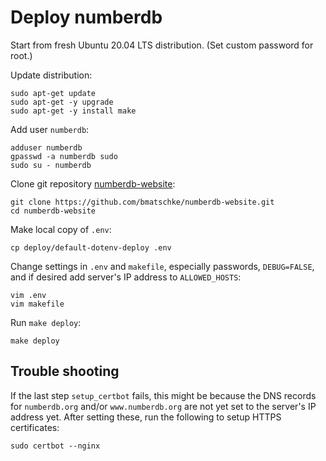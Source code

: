 # Deploy numberdb

Start from fresh Ubuntu 20.04 LTS distribution. 
(Set custom password for root.)

Update distribution:

    sudo apt-get update
    sudo apt-get -y upgrade
    sudo apt-get -y install make

Add user `numberdb`:

    adduser numberdb
    gpasswd -a numberdb sudo
    sudo su - numberdb
    
Clone git repository [numberdb-website](https://github.com/bmatschke/numberdb-website):

    git clone https://github.com/bmatschke/numberdb-website.git
    cd numberdb-website

Make local copy of `.env`:

    cp deploy/default-dotenv-deploy .env

Change settings in `.env` and `makefile`, especially passwords, `DEBUG=FALSE`, and if desired add server's IP address to `ALLOWED_HOSTS`:

    vim .env
    vim makefile

Run `make deploy`:

    make deploy

## Trouble shooting

If the last step `setup_certbot` fails, this might be because the DNS records for `numberdb.org` and/or `www.numberdb.org` are not yet set to the server's IP address yet.
After setting these, run the following to setup HTTPS certificates:
    
    sudo certbot --nginx
